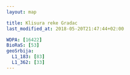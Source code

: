 ```yaml
---
layout: map

title: Klisura reke Gradac
last_modified_at: 2018-05-20T21:47:44+02:00

WDPA: [16422]
BioRaS: [53]
geoSrbija:
  L1_183: [83]
  L1_362: [33]
---
```

